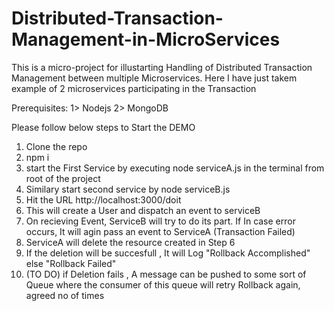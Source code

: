 # Distributed-Transaction-Management-in-MicroServices

This is a micro-project for illustarting Handling of Distributed Transaction Management between multiple Microservices.
Here I have just takem example of 2 microservices participating in the Transaction

Prerequisites:
1> Nodejs 
2> MongoDB

Please follow below steps to Start the DEMO
1. Clone the repo
2. npm i
3. start the First Service by executing node serviceA.js in the terminal from root of the project
4. Similary start second service by node serviceB.js
5. Hit the URL http://localhost:3000/doit
6. This will create a User and dispatch an event to serviceB
7. On recieving Event, ServiceB will try to do its part. If In case error occurs, It will agin pass an event to ServiceA (Transaction Failed)
8. ServiceA will delete the resource created in Step 6
9. If the deletion will be succesfull , It will Log "Rollback Accomplished" else "Rollback Failed"
10. (TO DO) if Deletion fails , A message can be pushed to some sort of Queue where the consumer of this queue will retry Rollback again,  agreed no of times
